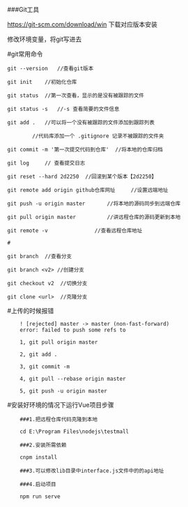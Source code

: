 ###Git工具

https://git-scm.com/download/win 下载对应版本安装

修改环境变量，将git写进去

#git常用命令

	git --version	//查看git版本

	git init	//初始化仓库

	git status	//第一次查看，显示的是没有被跟踪的文件				

	git status -s	//-s 查看简要的文件信息

	git add .	//可以将一个没有被跟踪的文件添加到跟踪列表

			//代码库添加一个 .gitignore 记录不被跟踪的文件夹

	git commit -m '第一次提交代码到仓库'	//将本地的仓库归档

	git log		// 查看提交日志

	git reset --hard 2d2250  //回滚到某个版本【2d2250】

	git remote add origin github仓库网址     //设置远端地址		

	git push -u origin master		//将本地的源码同步到远端仓库  

	git pull origin master			//讲远程仓库的源码更新到本地

	git remote -v				//查看远程仓库地址

	#

	git branch	//查看分支
	
	git branch <v2> //创建分支

	git checkout v2  //切换分支

	git clone <url>  //克隆分支
	


#上传的时候报错

		! [rejected] master -> master (non-fast-forward)
		error: failed to push some refs to

		1, git pull origin master

		2, git add .

		3, git commit -m

		4, git pull --rebase origin master

		5, git push -u origin master



#安装好环境的情况下运行Vue项目步骤

		###1.把远程仓库代码克隆到本地

		cd E:\Program Files\nodejs\testmall	

		###2.安装所需依赖

		cnpm install		

		###3.可以修改lib目录中interface.js文件中的的api地址		

		###4.启动项目

		npm run serve	

